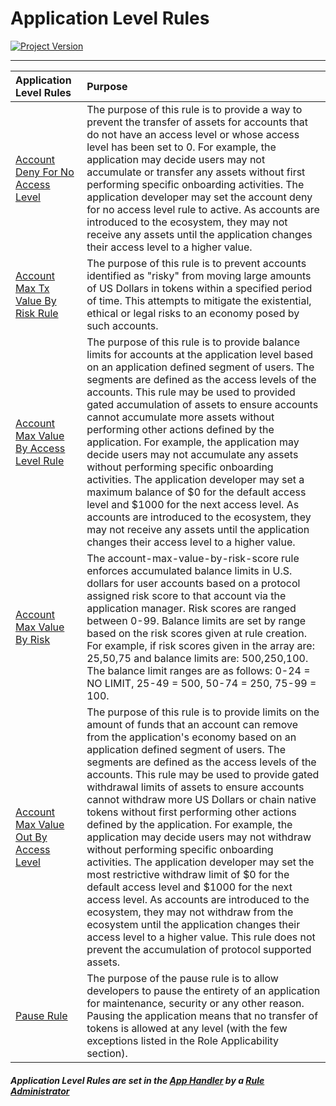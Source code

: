 # Application Level Rules
[![Project Version][version-image]][version-url]

---

| Application Level Rules | Purpose |
|:-|:-|
| [Account Deny For No Access Level](../../../rules/ACCOUNT-DENY-FOR-NO-ACCESS-LEVEL.md) | The purpose of this rule is to provide a way to prevent the transfer of assets for accounts that do not have an access level or whose access level has been set to 0. For example, the application may decide users may not accumulate or transfer any assets without first performing specific onboarding activities. The application developer may set the account deny for no access level rule to active. As accounts are introduced to the ecosystem, they may not receive any assets until the application changes their access level to a higher value. |
| [Account Max Tx Value By Risk Rule](../../../rules/ACCOUNT-MAX-TX-VALUE-BY-RISK-SCORE.md) | The purpose of this rule is to prevent accounts identified as "risky" from moving large amounts of US Dollars in tokens within a specified period of time. This attempts to mitigate the existential, ethical or legal risks to an economy posed by such accounts. |
| [Account Max Value By Access Level Rule](../../../rules/ACCOUNT-MAX-VALUE-BY-ACCESS-LEVEL.md) | The purpose of this rule is to provide balance limits for accounts at the application level based on an application defined segment of users. The segments are defined as the access levels of the accounts. This rule may be used to provided gated accumulation of assets to ensure accounts cannot accumulate more assets without performing other actions defined by the application. For example, the application may decide users may not accumulate any assets without performing specific onboarding activities. The application developer may set a maximum balance of $0 for the default access level and $1000 for the next access level. As accounts are introduced to the ecosystem, they may not receive any assets until the application changes their access level to a higher value. |
| [Account Max Value By Risk](../../../rules/ACCOUNT-MAX-VALUE-BY-RISK.md) | The account-max-value-by-risk-score rule enforces accumulated balance limits in U.S. dollars for user accounts based on a protocol assigned risk score to that account via the application manager. Risk scores are ranged between 0-99. Balance limits are set by range based on the risk scores given at rule creation. For example, if risk scores given in the array are: 25,50,75 and balance limits are: 500,250,100. The balance limit ranges are as follows: 0-24 = NO LIMIT, 25-49 = 500, 50-74 = 250, 75-99 = 100.  |
| [Account Max Value Out By Access Level](../../../rules/ACCOUNT-MAX-VALUE-OUT-BY-ACCESS-LEVEL.md) | The purpose of this rule is to provide limits on the amount of funds that an account can remove from the application's economy based on an application defined segment of users. The segments are defined as the access levels of the accounts. This rule may be used to provide gated withdrawal limits of assets to ensure accounts cannot withdraw more US Dollars or chain native tokens without first performing other actions defined by the application. For example, the application may decide users may not withdraw without performing specific onboarding activities. The application developer may set the most restrictive withdraw limit of $0 for the default access level and $1000 for the next access level. As accounts are introduced to the ecosystem, they may not withdraw from the ecosystem until the application changes their access level to a higher value. This rule does not prevent the accumulation of protocol supported assets. |
| [Pause Rule](../../../rules/PAUSE-RULE.md) | The purpose of the pause rule is to allow developers to pause the entirety of an application for maintenance, security or any other reason. Pausing the application means that no transfer of tokens is allowed at any level (with the few exceptions listed in the Role Applicability section).  |

###### **Application Level Rules are set in the [App Handler](./APPLICATION-HANDLER.md) by a [Rule Administrator](../../../permissions/ADMIN-ROLES.md)**



<!-- These are the header links -->
[version-image]: https://img.shields.io/badge/Version-2.1.0-brightgreen?style=for-the-badge&logo=appveyor
[version-url]: https://github.com/thrackle-io/rules-engine